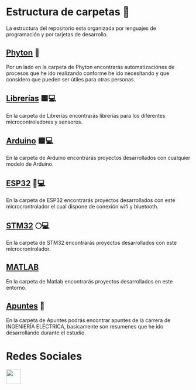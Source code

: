 # Estructura de carpetas 📁
La estructura del repositorio esta organizada por lenguajes de programación y por tarjetas de desarrollo.

## [Phyton](https://github.com/MakerGarage/Proyectos-Publicos/tree/main/Python) 🐍 

Por un lado en la carpeta de Phyton encontrarás automatizaciónes de procesos que he ido realizando conforme he ido necesitando y que considero que pueden ser útiles para otras personas.

## [Librerías](https://github.com/MakerGarage/Proyectos-Publicos/tree/main/Librerias) 🟦💻
En la carpeta de Librerías encontrarás librerías para los diferentes microcontroladores y sensores.

## [Arduino](https://github.com/MakerGarage/Proyectos-Publicos/tree/main/Arduino) 🟦💻
En la carpeta de Arduino encontrarás proyectos desarrollados con cualquier modelo de Arduino.

## [ESP32](https://github.com/MakerGarage/Proyectos-Publicos/tree/main/ESP32) 📶💻
En la carpeta de ESP32 encontrarás proyectos desarrollados con este microcrontrolador el cual dispone de conexión wifi y bluetooth.

## [STM32](https://github.com/MakerGarage/Proyectos-Publicos/tree/main/STM32) 🌕💻
En la carpeta de STM32 encontrarás proyectos desarrollados con este microcrontrolador.

## [MATLAB](https://github.com/MakerGarage/Proyectos-Publicos/tree/main/Matlab)
En la carpeta de Matlab encontrarás proyectos desarrollados en este entorno.

## [Apuntes](https://github.com/MakerGarage/Proyectos-Publicos/tree/main/Apuntes) 📝
En la carpeta de Apuntes podrás encontrar apuntes de la carrera de INGENIERÍA ELÉCTRICA, basicamente son resumenes que he ido desarrollando durante el estudio.


# Redes Sociales
<a href="https://www.instagram.com/makergaragediy/">
  <img width="40" border="0" align="center"  src="https://upload.wikimedia.org/wikipedia/commons/thumb/5/58/Instagram-Icon.png/1025px-Instagram-Icon.png"/>
</a>



